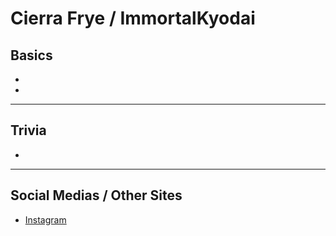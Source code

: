 # Cierra Frye / ImmortalKyodai

## Basics
- 
- 
----
## Trivia
- 
----
## Social Medias / Other Sites
- [Instagram](https://instagram.com/vt_immortal?igshid=146748sk76rfj)
